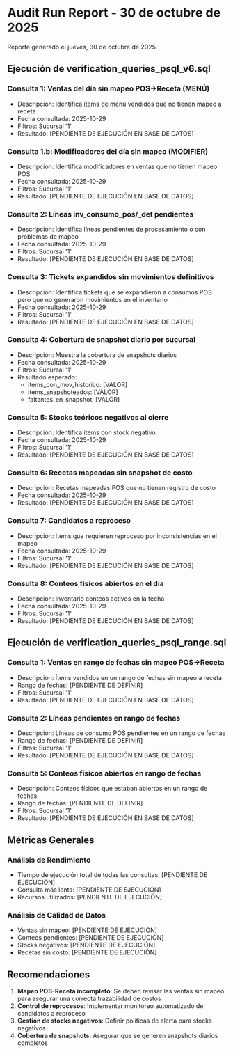 # Audit Run Report - 30 de octubre de 2025

Reporte generado el jueves, 30 de octubre de 2025.

## Ejecución de verification_queries_psql_v6.sql

### Consulta 1: Ventas del día sin mapeo POS→Receta (MENÚ)
- Descripción: Identifica ítems de menú vendidos que no tienen mapeo a receta
- Fecha consultada: 2025-10-29
- Filtros: Sucursal '1'
- Resultado: [PENDIENTE DE EJECUCIÓN EN BASE DE DATOS]

### Consulta 1.b: Modificadores del día sin mapeo (MODIFIER)
- Descripción: Identifica modificadores en ventas que no tienen mapeo POS
- Fecha consultada: 2025-10-29
- Filtros: Sucursal '1'
- Resultado: [PENDIENTE DE EJECUCIÓN EN BASE DE DATOS]

### Consulta 2: Líneas inv_consumo_pos/_det pendientes
- Descripción: Identifica líneas pendientes de procesamiento o con problemas de mapeo
- Fecha consultada: 2025-10-29
- Filtros: Sucursal '1'
- Resultado: [PENDIENTE DE EJECUCIÓN EN BASE DE DATOS]

### Consulta 3: Tickets expandidos sin movimientos definitivos
- Descripción: Identifica tickets que se expandieron a consumos POS pero que no generaron movimientos en el inventario
- Fecha consultada: 2025-10-29
- Filtros: Sucursal '1'
- Resultado: [PENDIENTE DE EJECUCIÓN EN BASE DE DATOS]

### Consulta 4: Cobertura de snapshot diario por sucursal
- Descripción: Muestra la cobertura de snapshots diarios
- Fecha consultada: 2025-10-29
- Filtros: Sucursal '1'
- Resultado esperado: 
  - items_con_mov_historico: [VALOR]
  - items_snapshoteados: [VALOR]
  - faltantes_en_snapshot: [VALOR]

### Consulta 5: Stocks teóricos negativos al cierre
- Descripción: Identifica items con stock negativo
- Fecha consultada: 2025-10-29
- Filtros: Sucursal '1'
- Resultado: [PENDIENTE DE EJECUCIÓN EN BASE DE DATOS]

### Consulta 6: Recetas mapeadas sin snapshot de costo
- Descripción: Recetas mapeadas POS que no tienen registro de costo
- Fecha consultada: 2025-10-29
- Resultado: [PENDIENTE DE EJECUCIÓN EN BASE DE DATOS]

### Consulta 7: Candidatos a reproceso
- Descripción: Items que requieren reproceso por inconsistencias en el mapeo
- Fecha consultada: 2025-10-29
- Filtros: Sucursal '1'
- Resultado: [PENDIENTE DE EJECUCIÓN EN BASE DE DATOS]

### Consulta 8: Conteos físicos abiertos en el día
- Descripción: Inventario conteos activos en la fecha
- Fecha consultada: 2025-10-29
- Filtros: Sucursal '1'
- Resultado: [PENDIENTE DE EJECUCIÓN EN BASE DE DATOS]

## Ejecución de verification_queries_psql_range.sql

### Consulta 1: Ventas en rango de fechas sin mapeo POS→Receta
- Descripción: Ítems vendidos en un rango de fechas sin mapeo a receta
- Rango de fechas: [PENDIENTE DE DEFINIR]
- Filtros: Sucursal '1'
- Resultado: [PENDIENTE DE EJECUCIÓN EN BASE DE DATOS]

### Consulta 2: Líneas pendientes en rango de fechas
- Descripción: Líneas de consumo POS pendientes en un rango de fechas
- Rango de fechas: [PENDIENTE DE DEFINIR]
- Filtros: Sucursal '1'
- Resultado: [PENDIENTE DE EJECUCIÓN EN BASE DE DATOS]

### Consulta 5: Conteos físicos abiertos en rango de fechas
- Descripción: Conteos físicos que estaban abiertos en un rango de fechas
- Rango de fechas: [PENDIENTE DE DEFINIR]
- Filtros: Sucursal '1'
- Resultado: [PENDIENTE DE EJECUCIÓN EN BASE DE DATOS]

## Métricas Generales

### Análisis de Rendimiento
- Tiempo de ejecución total de todas las consultas: [PENDIENTE DE EJECUCIÓN]
- Consulta más lenta: [PENDIENTE DE EJECUCIÓN]
- Recursos utilizados: [PENDIENTE DE EJECUCIÓN]

### Análisis de Calidad de Datos
- Ventas sin mapeo: [PENDIENTE DE EJECUCIÓN]
- Conteos pendientes: [PENDIENTE DE EJECUCIÓN]
- Stocks negativos: [PENDIENTE DE EJECUCIÓN]
- Recetas sin costo: [PENDIENTE DE EJECUCIÓN]

## Recomendaciones

1. **Mapeo POS-Receta incompleto**: Se deben revisar las ventas sin mapeo para asegurar una correcta trazabilidad de costos
2. **Control de reprocesos**: Implementar monitoreo automatizado de candidatos a reproceso
3. **Gestión de stocks negativos**: Definir políticas de alerta para stocks negativos
4. **Cobertura de snapshots**: Asegurar que se generen snapshots diarios completos